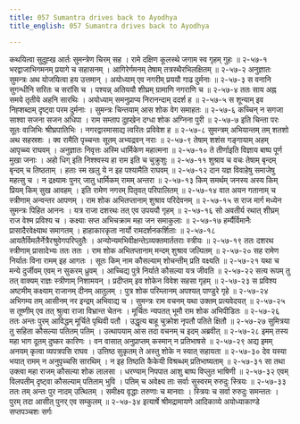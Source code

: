 ```yaml
---
title: 057 Sumantra drives back to Ayodhya
title_english: 057 Sumantra drives back to Ayodhya

---
```

<div class="audioEmbed"  caption="श्रीराम-हरिसीताराममूर्ति-घनपाठिभ्यां वचनम्" src="https://archive.org/download/Ramayana-recitation-Sriram-harisItArAmamUrti-Ghanapaati-v2/Kanda_2/Kanda_2_AYK-057-Sumantrasya_Yodhya_Gamanam.mp3"></div>
कथयित्वा सुदुह्ख आर्तः सुमन्त्रेण चिरम् सह ।  
रामे दक्षिण कूलस्थे जगाम स्व गृहम् गुहः ॥ २-५७-१  
भरद्वाजाभिगमनम् प्रयागे च सहासनम् ।  
आगिरेर्गमनम् तेषाम् तत्रस्थैरभिलक्षितम् ॥ २-५७-२  
अनुज्ञातः सुमन्त्रः अथ योजयित्वा हय उत्तमान् ।  
अयोध्याम् एव नगरीम् प्रययौ गाढ दुर्मनाः ॥ २-५७-३  
स वनानि सुगन्धीनि सरितः च सरांसि च ।  
पश्यन्न् अतिययौ शीघ्रम् ग्रामाणि नगराणि च ॥ २-५७-४  
ततः साय अह्न समये तृतीये अहनि सारथिः ।  
अयोध्याम् समनुप्राप्य निरानन्दाम् ददर्श ह ॥ २-५७-५  
स शून्याम् इव निह्शब्दाम् दृष्ट्वा परम दुर्मनाः ।  
सुमन्त्रः चिन्तयाम् आस शोक वेग समाहतः ॥ २-५७-६  
कच्चिन् न सगजा साश्वा सजना सजन अधिपा ।  
राम सम्ताप दुह्खेन दग्धा शोक अग्निना पुरी ॥ २-५७-७  
इति चिन्ता परः सूतः वाजिभिः श्रीघ्रपातिभिः ।  
नगरद्वारमासाद्य त्वरितः प्रविवेश ह ॥ २-५७-८  
सुमन्त्रम् अभियान्तम् तम् शतशो अथ सहस्रशः ।  
क्व रामैति पृच्चन्तः सूतम् अभ्यद्रवन् नराः ॥ २-५७-९  
तेषाम् शशंस गङ्गायाम् अहम् आपृच्च्य राघवम् ।  
अनुज्ञातः निवृत्तः अस्मि धार्मिकेण महात्मना ॥ २-५७-१०  
ते तीर्णाइति विज्ञाय बाष्प पूर्ण मुखा जनाः ।  
अहो धिग् इति निश्श्वस्य हा राम इति च चुक्रुशुः ॥ २-५७-११  
शुश्राव च वचः तेषाम् बृन्दम् बृन्दम् च तिष्ठताम् ।  
हताः स्म खलु ये न इह पश्यामैति राघवम् ॥ २-५७-१२  
दान यज्ञ विवाहेषु समाजेषु महत्सु च ।  
न द्रक्ष्यामः पुनर् जातु धार्मिकम् रामम् अन्तरा ॥ २-५७-१३  
किम् समर्थम् जनस्य अस्य किम् प्रियम् किम् सुख आवहम् ।  
इति रामेण नगरम् पितृवत् परिपालितम् ॥ २-५७-१४  
वात अयन गतानाम् च स्त्रीणाम् अन्वन्तर आपणम् ।  
राम शोक अभितप्तानाम् शुश्राव परिदेवनम् ॥ २-५७-१५  
स राज मार्ग मध्येन सुमन्त्रः पिहित आननः ।  
यत्र राजा दशरथः तत् एव उपययौ गृहम् ॥ २-५७-१६  
सो अवतीर्य रथात् शीघ्रम् राज वेश्म प्रविश्य च ।  
कक्ष्याः सप्त अभिचक्राम महा जन समाकुलाः ॥ २-५७-१७  
हर्म्यैर्विमानैः प्रासादैरवेक्ष्याथ समागतम् ।  
हाहाकारकृता नार्यो रामदर्शनकर्शिताः ॥ २-५७-१८  
आयतैर्विमलैर्नेत्रैरश्रुवेगपरिप्लुतैः ।  
अन्योन्यमभिवीक्षन्तेऽव्यक्तमार्ततराः स्त्रीयः ॥ २-५७-१९  
ततः दशरथ स्त्रीणाम् प्रासादेभ्यः ततः ततः ।  
राम शोक अभितप्तानाम् मन्दम् शुश्राव जल्पितम् ॥ २-५७-२०  
सह रामेण निर्यातः विना रामम् इह आगतः ।  
सूतः किम् नाम कौसल्याम् शोचन्तीम् प्रति वक्ष्यति ॥ २-५७-२१  
यथा च मन्ये दुर्जीवम् एवम् न सुकरम् ध्रुवम् ।  
आच्चिद्य पुत्रे निर्याते कौसल्या यत्र जीवति ॥ २-५७-२२  
सत्य रूपम् तु तत् वाक्यम् राज्ञः स्त्रीणाम् निशामयन् ।  
प्रदीप्तम् इव शोकेन विवेश सहसा गृहम् ॥ २-५७-२३  
स प्रविश्य अष्टमीम् कक्ष्याम् राजानम् दीनम् आतुलम् ।  
पुत्र शोक परिम्लानम् अपश्यत् पाण्डुरे गृहे ॥ २-५७-२४  
अभिगम्य तम् आसीनम् नर इन्द्रम् अभिवाद्य च ।  
सुमन्त्रः राम वचनम् यथा उक्तम् प्रत्यवेदयत् ॥ २-५७-२५  
स तूष्णीम् एव तत् श्रुत्वा राजा विभ्रान्त चेतनः ।  
मूर्चितः न्यपतत् भूमौ राम शोक अभिपीडितः ॥ २-५७-२६  
ततः अन्तः पुरम् आविद्धम् मूर्चिते पृथिवी पतौ ।  
उद्धृत्य बाहू चुक्रोश नृपतौ पतिते क्षितौ ॥ २-५७-२७  
सुमित्रया तु सहिता कौसल्या पतितम् पतिम् ।  
उत्थापयाम् आस तदा वचनम् च इदम् अब्रवीत् ॥ २-५७-२८  
इमम् तस्य महा भाग दूतम् दुष्कर कारिणः ।  
वन वासात् अनुप्राप्तम् कस्मान् न प्रतिभाषसे ॥ २-५७-२९  
अद्य इमम् अनयम् कृत्वा व्यपत्रपसि राघव ।  
उत्तिष्ठ सुकृतम् ते अस्तु शोके न स्यात् सहायता ॥ २-५७-३०  
देव यस्या भयात् रामम् न अनुपृच्चसि सारथिम् ।  
न इह तिष्ठति कैकेयी विश्रब्धम् प्रतिभाष्यताम् ॥ २-५७-३१  
सा तथा उक्त्वा महा राजम् कौसल्या शोक लालसा ।  
धरण्याम् निपपात आशु बाष्प विप्लुत भाषिणी ॥ २-५७-३२  
एवम् विलपतीम् दृष्ट्वा कौसल्याम् पतिताम् भुवि ।  
पतिम् च अवेक्ष्य ताः सर्वाः सुस्वरम् रुरुदुः स्त्रियः ॥ २-५७-३३  
ततः तम् अन्तः पुर नादम् उत्थितम् ।  
समीक्ष्य वृद्धाः तरुणाः च मानवाः ।  
स्त्रियः च सर्वा रुरुदुः समन्ततः ।  
पुरम् तदा आसीत् पुनर् एव सम्कुलम् ॥ २-५७-३४  
इत्यार्षे श्रीमद्रामायणे आदिकाव्ये अयोध्याकाण्डे सप्तपञ्चशः सर्गः
